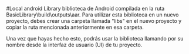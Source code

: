 #Local android Library
biblioteca de Android compilada en la ruta BasicLibrary\build\outputs\aar. Para utilizar esta biblioteca en un nuevo proyecto, debes crear una carpeta llamada "libs" en el nuevo proyecto y copiar la ruta mencionada anteriormente en esa carpeta.

Una vez que hayas hecho esto, podrás usar la biblioteca llamando por su nombre desde la interfaz de usuario (UI) de tu proyecto.
